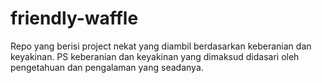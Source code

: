 # friendly-waffle
Repo yang berisi project nekat yang diambil berdasarkan keberanian dan keyakinan. PS keberanian dan keyakinan yang dimaksud didasari oleh pengetahuan dan pengalaman yang seadanya.
